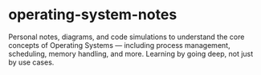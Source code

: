 # operating-system-notes
Personal notes, diagrams, and code simulations to understand the core concepts of Operating Systems — including process management, scheduling, memory handling, and more. Learning by going deep, not just by use cases.
